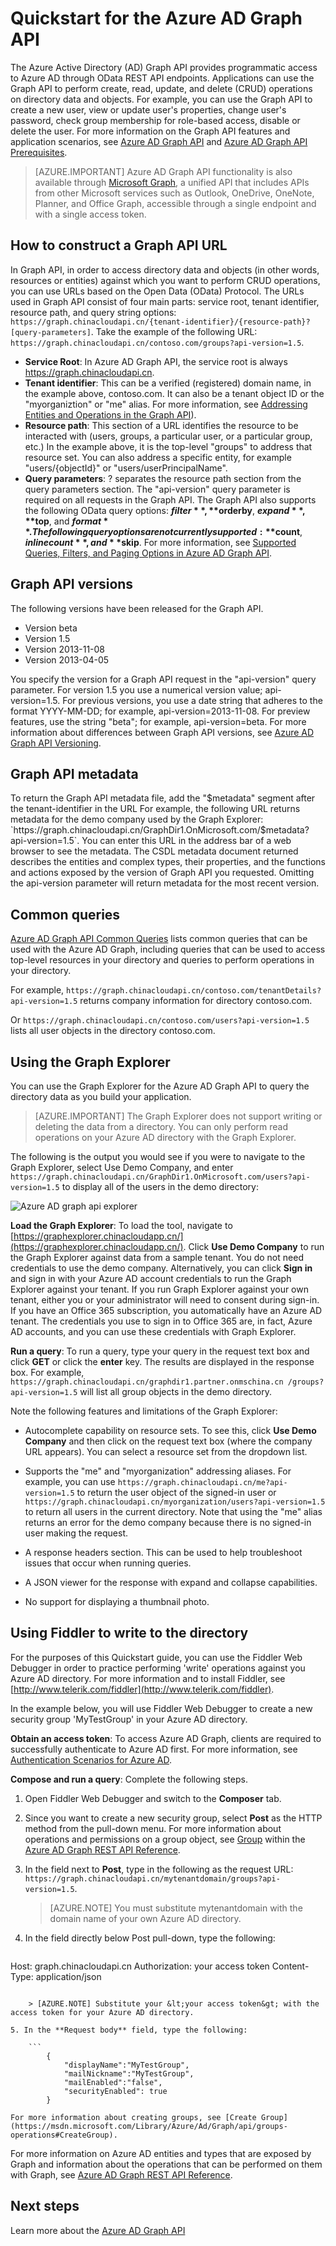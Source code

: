 <properties
   pageTitle="Quickstart for the Azure AD Graph API | Microsoft Aure"
   description="The Azure Active Directory Graph API provides programmatic access to Azure AD through OData REST API endpoints. Applications can use the Graph API to perform create, read, update, and delete (CRUD) operations on directory data and objects."
   services="active-directory"
   documentationCenter="n/a"
   authors="JimacoMS"
   manager="msmbaldwin"
   editor=""
   tags=""/>


   <tags
	ms.service="active-directory"
	ms.date="11/17/2015"
	wacn.date=""/>

# Quickstart for the Azure AD Graph API

The Azure Active Directory (AD) Graph API provides programmatic access to Azure AD through OData REST API endpoints. Applications can use the Graph API to perform create, read, update, and delete (CRUD) operations on directory data and objects. For example, you can use the Graph API to create a new user, view or update user's properties, change user's password, check group membership for role-based access, disable or delete the user. For more information on the Graph API features and application scenarios, see [Azure AD Graph API](https://msdn.microsoft.com/Library/Azure/Ad/Graph/api/api-catalog) and [Azure AD Graph API Prerequisites](https://msdn.microsoft.com/zh-cn/library/hh974476(Azure.100).aspx).

> [AZURE.IMPORTANT] Azure AD Graph API functionality is also available through [Microsoft Graph](https://graph.microsoft.io/), a unified API that  includes APIs from other Microsoft services such as Outlook, OneDrive, OneNote, Planner, and Office Graph, accessible through a single endpoint and with a single access token.

## How to construct a Graph API URL

In Graph API, in order to access directory data and objects (in other words, resources or entities) against which you want to perform CRUD operations, you can use URLs based on the Open Data (OData) Protocol. The URLs used in Graph API consist of four main parts: service root, tenant identifier, resource path, and query string options: `https://graph.chinacloudapi.cn/{tenant-identifier}/{resource-path}?[query-parameters]`. Take the example of the following URL: `https://graph.chinacloudapi.cn/contoso.com/groups?api-version=1.5`.

- **Service Root**: In Azure AD Graph API, the service root is always https://graph.chinacloudapi.cn.
- **Tenant identifier**: This can be a verified (registered) domain name, in the example above, contoso.com. It can also be a tenant object ID or the "myorganiztion" or "me" alias. For more information, see [Addressing Entities and Operations in the Graph API](https://msdn.microsoft.com/Library/Azure/Ad/Graph/howto/azure-ad-graph-api-operations-overview)).
- **Resource path**: This section of a URL identifies the resource to be interacted with (users, groups, a particular user, or a particular group, etc.) In the example above, it is the top-level "groups" to address that resource set. You can also address a specific entity, for example "users/{objectId}" or "users/userPrincipalName".
- **Query parameters**: ? separates the resource path section from the query parameters section. The "api-version" query parameter is required on all requests in the Graph API. The Graph API also supports the following OData query options: **$filter**, **$orderby**, **$expand**, **$top**, and **$format**. The following query options are not currently supported: **$count**, **$inlinecount**, and **$skip**. For more information, see [Supported Queries, Filters, and Paging Options in Azure AD Graph API](https://msdn.microsoft.com/Library/Azure/Ad/Graph/howto/azure-ad-graph-api-supported-queries-filters-and-paging-options).

## Graph API versions

The following versions have been released for the Graph API.

* Version beta
* Version 1.5
* Version 2013-11-08
* Version 2013-04-05

You specify the version for a Graph API request in the "api-version" query parameter. For version 1.5 you use a numerical version value; api-version=1.5. For previous versions, you use a date string that adheres to the format YYYY-MM-DD; for example, api-version=2013-11-08. For preview features, use the string "beta"; for example, api-version=beta. For more information about differences between Graph API versions, see [Azure AD Graph API Versioning](https://msdn.microsoft.com/Library/Azure/Ad/Graph/howto/azure-ad-graph-api-versioning).

## Graph API metadata

To return the Graph API metadata file, add the "$metadata" segment after the tenant-identifier in the URL For example, the following URL returns metadata for the demo company used by the Graph Explorer: `https://graph.chinacloudapi.cn/GraphDir1.OnMicrosoft.com/$metadata?api-version=1.5`. You can enter this URL in the address bar of a web browser to see the metadata. The CSDL metadata document returned describes the entities and complex types, their properties, and the functions and actions exposed by the version of Graph API you requested. Omitting the api-version parameter will return metadata for the most recent version.

## Common queries

[Azure AD Graph API Common Queries](https://msdn.microsoft.com/Library/Azure/Ad/Graph/howto/azure-ad-graph-api-supported-queries-filters-and-paging-options#CommonQueries) lists common queries that can be used with the Azure AD Graph, including queries that can be used to access top-level resources in your directory and queries to perform operations in your directory.

For example, `https://graph.chinacloudapi.cn/contoso.com/tenantDetails?api-version=1.5` returns company information for directory contoso.com.

Or `https://graph.chinacloudapi.cn/contoso.com/users?api-version=1.5` lists all user objects in the directory contoso.com.

## Using the Graph Explorer

You can use the Graph Explorer for the Azure AD Graph API to query the directory data as you build your application.

> [AZURE.IMPORTANT] The Graph Explorer does not support writing or deleting the data from a directory. You can only perform read operations on your Azure AD directory with the Graph Explorer.

The following is the output you would see if you were to navigate to the Graph Explorer, select Use Demo Company, and enter `https://graph.chinacloudapi.cn/GraphDir1.OnMicrosoft.com/users?api-version=1.5` to display all of the users in the demo directory:

![Azure AD graph api explorer](./media/active-directory-graph-api-quickstart/screen_shot.jpg)

**Load the Graph Explorer**: To load the tool, navigate to [https://graphexplorer.chinacloudapp.cn/](https://graphexplorer.chinacloudapp.cn/). Click **Use Demo Company** to run the Graph Explorer against data from a sample tenant. You do not need credentials to use the demo company. Alternatively, you can click **Sign in** and sign in with your Azure AD account credentials to run the Graph Explorer against your tenant. If you run Graph Explorer against your own tenant, either you or your administrator will need to consent during sign-in. If you have an Office 365 subscription, you automatically have an Azure AD tenant. The credentials you use to sign in to Office 365 are, in fact, Azure AD accounts, and you can use these credentials with Graph Explorer.

**Run a query**: To run a query, type your query in the request text box and click **GET** or click the **enter** key. The results are displayed in the response box. For example, `https://graph.chinacloudapi.cn/graphdir1.partner.onmschina.cn /groups?api-version=1.5` will list all group objects in the demo directory.

Note the following features and limitations of the Graph Explorer:
- Autocomplete capability on resource sets. To see this, click **Use Demo Company** and then click on the request text box (where the company URL appears). You can select a resource set from the dropdown list.

- Supports the "me" and "myorganization" addressing aliases. For example, you can use `https://graph.chinacloudapi.cn/me?api-version=1.5` to return the user object of the signed-in user or `https://graph.chinacloudapi.cn/myorganization/users?api-version=1.5` to return all users in the current directory. Note that using the "me" alias returns an error for the demo company because there is no signed-in user making the request.

- A response headers section. This can be used to help troubleshoot issues that occur when running queries.

- A JSON viewer for the response with expand and collapse capabilities.

- No support for displaying a thumbnail photo.

## Using Fiddler to write to the directory

For the purposes of this Quickstart guide, you can use the Fiddler Web Debugger in order to practice performing 'write' operations against you Azure AD directory. For more information and to install Fiddler, see [http://www.telerik.com/fiddler](http://www.telerik.com/fiddler).

In the example below, you will use Fiddler Web Debugger to create a new security group 'MyTestGroup' in your Azure AD directory.

**Obtain an access token**: To access Azure AD Graph, clients are required to successfully authenticate to Azure AD first. For more information, see [Authentication Scenarios for Azure AD](/documentation/articles/active-directory-authentication-scenarios).

**Compose and run a query**: Complete the following steps.

1. Open Fiddler Web Debugger and switch to the **Composer** tab.
2. Since you want to create a new security group, select **Post** as the HTTP method from the pull-down menu. For more information about operations and permissions on a group object, see [Group](https://msdn.microsoft.com/Library/Azure/Ad/Graph/api/entity-and-complex-type-reference#GroupEntity) within the [Azure AD Graph REST API Reference](https://msdn.microsoft.com/Library/Azure/Ad/Graph/api/api-catalog).
3. In the field next to **Post**, type in the following as the request URL: `https://graph.chinacloudapi.cn/mytenantdomain/groups?api-version=1.5`.

    > [AZURE.NOTE] You must substitute mytenantdomain with the domain name of your own Azure AD directory.

4. In the field directly below Post pull-down, type the following:

    ```
Host: graph.chinacloudapi.cn
Authorization: your access token
Content-Type: application/json
```

    > [AZURE.NOTE] Substitute your &lt;your access token&gt; with the access token for your Azure AD directory.

5. In the **Request body** field, type the following:

    ```
        {
            "displayName":"MyTestGroup",
            "mailNickname":"MyTestGroup",
            "mailEnabled":"false",
            "securityEnabled": true
        }
```

    For more information about creating groups, see [Create Group](https://msdn.microsoft.com/Library/Azure/Ad/Graph/api/groups-operations#CreateGroup).

For more information on Azure AD entities and types that are exposed by Graph and information about the operations that can be performed on them with Graph, see [Azure AD Graph REST API Reference](https://msdn.microsoft.com/Library/Azure/Ad/Graph/api/api-catalog).

## Next steps

Learn more about the [Azure AD Graph API](https://msdn.microsoft.com/Library/Azure/Ad/Graph/api/api-catalog)
